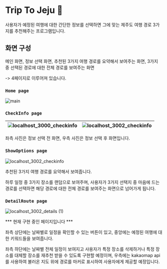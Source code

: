 # Trip To Jeju 🍊

사용자가 예정된 여행에 대한 간단한 정보를 선택하면 그에 맞는 제주도 여행 경로 3가지를 추천해주는 프로그램입니다.

## 화면 구성

메인 화면, 정보 선택 화면, 추천된 3가지 여행 경로를 요약해서 보여주는 화면, 3가지 중 선택된 경로에 대한 전체 경로를 보여주는 화면
<br/>

-> 4페이지로 이루어져 있습니다.

### `Home page`

![main](https://github.com/2oo1s/Capstone-TripToJeju-Frontend/assets/90839206/ded27dd5-0c89-43a8-8b09-e7ca71736d87)

### `CheckInfo page`

![localhost_3000_checkinfo](https://github.com/2oo1s/Capstone-TripToJeju-Frontend/assets/90839206/01265152-2756-4f05-a301-50d09e65bb49)|![localhost_3002_checkinfo](https://github.com/2oo1s/Capstone-TripToJeju-Frontend/assets/90839206/3bd4f8e4-8905-4049-8f70-15a98fea962a)
--- | --- | 

좌측 사진은 정보 선택 전 화면, 우측 사진은 정보 선택 후 화면입니다.

### `ShowOptions page`
![localhost_3002_checkinfo](https://github.com/2oo1s/Capstone-TripToJeju-Frontend/assets/90839206/645acea9-5972-49fe-ab03-b19b5c4bfd46)

추천된 3가지 여행 경로를 요약해서 보여줍니다.
<br/>

하루 일정 중 3가지 장소를 랜덤으로 보여주며, 사용자가 3가지 선택지 중 마음에 드는 경로를 선택하면 해당 경로에 대한 전체 경로를 보여주는 화면으로 넘어가게 됩니다.

### `DetailRoute page`

![localhost_3002_details (1)](https://github.com/2oo1s/Capstone-TripToJeju-Frontend/assets/90839206/d4c46a0b-85b8-47f4-9298-7a4fc58c2b3c)

*** 현재 구현 중인 페이지입니다 ***
<br/>

좌측 상단에는 날짜별로 일정을 확인할 수 있는 버튼이 있고, 중앙에는 예정된 여행에 대한 키워드들을 보여줍니다.
<br/>

좌측 하단에는 날짜별 전체 일정이 보여지고 사용자가 특정 장소를 삭제하거나 특정 장소를 대체할 장소를 재추천 받을 수 있도록 구현할 예정이며,
우측에는 kakaomap api를 사용하여 불러온 지도 위에 경로를 마커로 표시하여 사용자에게 제공할 예정입니다.
